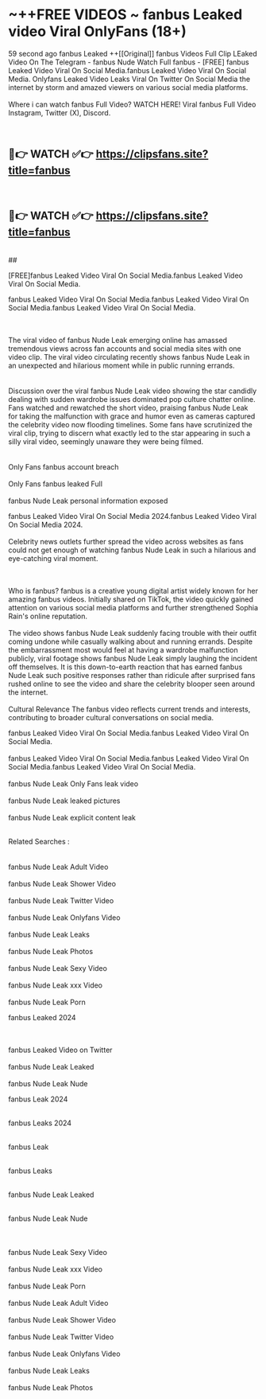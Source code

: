 # ~++FREE VIDEOS ~ fanbus Leaked video Viral OnlyFans (18+)<br>


59 second ago fanbus Leaked ++[[Original]] fanbus Videos Full Clip LEaked Video On The Telegram  - fanbus Nude  Watch Full fanbus - [FREE] fanbus Leaked Video Viral On Social Media.fanbus Leaked Video Viral On Social Media.   Onlyfans Leaked Video Leaks Viral On Twitter On Social Media the internet by storm and amazed viewers on various social media platforms. <br><br>
Where i can watch fanbus Full Video? WATCH HERE! Viral fanbus Full Video Instagram, Twitter (X), Discord. <br>


 <br>

##  🔴👉 WATCH ✅👉  <a href="https://clipsfans.site?title=fanbus&ref=git">https://clipsfans.site?title=fanbus</a> <br>
  <br>

##  🔴👉 WATCH ✅👉  <a href="https://clipsfans.site?title=fanbus&ref=git">https://clipsfans.site?title=fanbus</a> <br>
  <br>
  ##



[FREE]fanbus Leaked Video Viral On Social Media.fanbus Leaked Video Viral On Social Media. <br>

fanbus Leaked Video Viral On Social Media.fanbus Leaked Video Viral On Social Media.fanbus Leaked Video Viral On Social Media. <br>


  <br>

  <br>
The viral video of fanbus Nude Leak emerging online has amassed tremendous views across fan accounts and social media sites with one video clip. The viral video circulating recently shows fanbus Nude Leak in an unexpected and hilarious moment while in public running errands.<br>
<br>


<br>
Discussion over the viral fanbus Nude Leak video showing the star candidly dealing with sudden wardrobe issues dominated pop culture chatter online. Fans watched and rewatched the short video, praising fanbus Nude Leak for taking the malfunction with grace and humor even as cameras captured the celebrity video now flooding timelines. Some fans have scrutinized the viral clip, trying to discern what exactly led to the star appearing in such a silly viral video, seemingly unaware they were being filmed.<br>
<br>
<br> 
Only Fans fanbus account breach<br>
<br>
Only Fans fanbus leaked Full <br>
<br>
fanbus Nude Leak personal information exposed<br>

fanbus Leaked Video Viral On Social Media 2024.fanbus Leaked Video Viral On Social Media 2024. <br>
<br>
Celebrity news outlets further spread the video across websites as fans could not get enough of watching fanbus Nude Leak in such a hilarious and eye-catching viral moment.<br>
<br>

<br>
Who is fanbus? fanbus is a creative young digital artist widely known for her amazing fanbus videos. Initially shared on TikTok, the video quickly gained attention on various social media platforms and further strengthened Sophia Rain's online reputation.<br>
<br>
The video shows fanbus Nude Leak suddenly facing trouble with their outfit coming undone while casually walking about and running errands. Despite the embarrassment most would feel at having a wardrobe malfunction publicly, viral footage shows fanbus Nude Leak simply laughing the incident off themselves. It is this down-to-earth reaction that has earned fanbus Nude Leak such positive responses rather than ridicule after surprised fans rushed online to see the video and share the celebrity blooper seen around the internet.<br>
<br>
Cultural Relevance The fanbus video reflects current trends and interests, contributing to broader cultural conversations on social media.<br>

fanbus Leaked Video Viral On Social Media.fanbus Leaked Video Viral On Social Media.<br>
<br>
fanbus Leaked Video Viral On Social Media.fanbus Leaked Video Viral On Social Media.fanbus Leaked Video Viral On Social Media.<br>
<br>
fanbus Nude Leak Only Fans leak video<br>
<br>
fanbus Nude Leak leaked pictures<br>
<br>
fanbus Nude Leak explicit content leak<br>


<br>
Related Searches :<br>
<br>

<br>
fanbus Nude Leak Adult Video<br>
<br>
fanbus Nude Leak Shower Video<br>
<br>
fanbus Nude Leak Twitter Video<br>
<br>
fanbus Nude Leak Onlyfans Video<br>
<br>
fanbus Nude Leak Leaks<br>
<br>
fanbus Nude Leak Photos<br>

<br>
fanbus Nude Leak Sexy Video<br>
<br>
fanbus Nude Leak xxx Video<br>
<br>
fanbus Nude Leak Porn<br>

fanbus  Leaked 2024 <br> <br>
<br>

fanbus Leaked Video on Twitter <br>
<br>
fanbus Nude Leak Leaked<br>
<br>
fanbus Nude Leak Nude<br>


fanbus  Leak 2024 <br> <br>



fanbus  Leaks 2024 <br> <br>



 
fanbus  Leak<br> <br>



fanbus  Leaks<br> <br>


fanbus Nude Leak Leaked<br> <br>

fanbus Nude Leak Nude<br> <br>
<br> <br>
fanbus Nude Leak Sexy Video
<br> <br>
fanbus Nude Leak xxx Video
<br> <br>
fanbus Nude Leak Porn
<br> <br>
fanbus Nude Leak Adult Video
<br> <br>
fanbus Nude Leak Shower Video
<br> <br>
fanbus Nude Leak Twitter Video
<br> <br>
fanbus Nude Leak Onlyfans Video
<br> <br>
fanbus Nude Leak Leaks
<br> <br>
fanbus Nude Leak Photos






</p>




 



</p>










